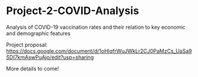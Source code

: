 # Project-2-COVID-Analysis
Analysis of COVID-19 vaccination rates and their relation to key economic and demographic features

Project proposal:
https://docs.google.com/document/d/1oHlqfrWuJWkLr2CJ0PaMzCs_UaSa9SDI7kmAswPuAjo/edit?usp=sharing

More details to come!
